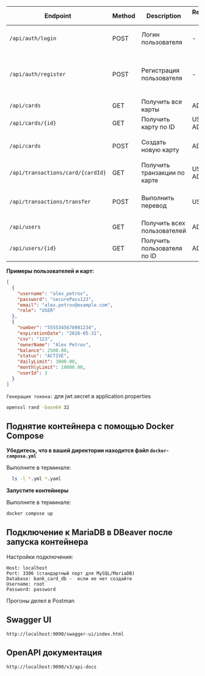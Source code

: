 | Endpoint                                      | Method | Description                              | Required Role | Headers                               | Body (JSON example)                                                                 |
|-----------------------------------------------|--------|------------------------------------------|---------------|---------------------------------------|------------------------------------------------------------------------------------|
| `/api/auth/login`                             | POST   | Логин пользователя                       | -             | -                                     | `{"username": "new_admin", "password": "admin_password"}`                          |
| `/api/auth/register`                          | POST   | Регистрация пользователя                 | -             | -                                     | `{"username": "new_user", "password": "new_password", "email": "user@example.com", "role": "USER"}` |
| `/api/cards`                                  | GET    | Получить все карты                       | ADMIN         | `Authorization: Bearer <token>`       | -                                                                                  |
| `/api/cards/{id}`                             | GET    | Получить карту по ID                     | USER, ADMIN   | `Authorization: Bearer <token>`       | -                                                                                  |
| `/api/cards`                                  | POST   | Создать новую карту                      | ADMIN         | `Authorization: Bearer <token>`, `Content-Type: application/json` | `{"number": "4111111111111111", "expirationDate": "2025-12-31", ...}`              |
| `/api/transactions/card/{cardId}`             | GET    | Получить транзакции по карте             | USER, ADMIN   | `Authorization: Bearer <token>`       | -                                                                                  |
| `/api/transactions/transfer`                  | POST   | Выполнить перевод                        | USER          | `Authorization: Bearer <token>`, `Content-Type: application/json` | `{"fromCardId": 5, "toCardId": 4, "amount": 100.00, "description": "Test transfer"}` |
| `/api/users`                                  | GET    | Получить всех пользователей              | ADMIN         | `Authorization: Bearer <token>`       | -                                                                                  |
| `/api/users/{id}`                             | GET    | Получить пользователя по ID              | ADMIN         | `Authorization: Bearer <token>`       | -                                                                                  |

**Примеры пользователей и карт:**
```json
[
  {
    "username": "alex_petrov",
    "password": "securePass123",
    "email": "alex.petrov@example.com",
    "role": "USER"
  },
  {
    "number": "5555345678901234",
    "expirationDate": "2026-05-31",
    "cvv": "123",
    "ownerName": "Alex Petrov",
    "balance": 2500.00,
    "status": "ACTIVE",
    "dailyLimit": 3000.00,
    "monthlyLimit": 10000.00,
    "userId": 3
  }
]
```

`Генерация токена:` для  jwt.secret в application.properties
```bash
openssl rand -base64 32
```

## Поднятие контейнера с помощью Docker Compose

**Убедитесь, что в вашей директории находится файл `docker-compose.yml`**

Выполните в терминале:

```bash
  ls -l *.yml *.yaml
```

**Запустите контейнеры**

Выполните в терминале:

```bash
docker compose up
```

## Подключение к MariaDB в DBeaver после запуска контейнера

Настройки подключения:

```
Host: localhost
Port: 3306 (стандартный порт для MySQL/MariaDB)
Database: bank_card_db -  если ее нет создайте 
Username: root
Password: password
```

Прогоны делел в Postman


## Swagger UI

```
http://localhost:9090/swagger-ui/index.html
```

## OpenAPI документация

```
http://localhost:9090/v3/api-docs
```